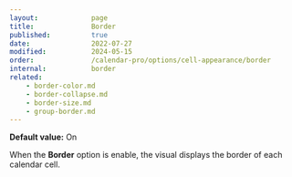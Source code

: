 ```yaml
---
layout:             page
title:              Border
published:          true
date:               2022-07-27
modified:           2024-05-15
order:              /calendar-pro/options/cell-appearance/border
internal:           border
related:
    - border-color.md
    - border-collapse.md
    - border-size.md
    - group-border.md
---
```

**Default value:** On

When the **Border** option is enable, the visual displays the border of each calendar cell.

